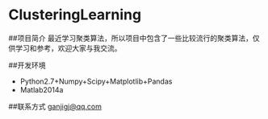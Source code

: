 # ClusteringLearning

##项目简介
最近学习聚类算法，所以项目中包含了一些比较流行的聚类算法，仅供学习和参考，欢迎大家与我交流。

##开发环境
* Python2.7+Numpy+Scipy+Matplotlib+Pandas
* Matlab2014a

##联系方式
ganjigj@qq.com

